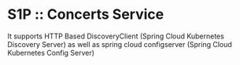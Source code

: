 # S1P :: Concerts Service

It supports HTTP Based DiscoveryClient (Spring Cloud Kubernetes Discovery Server) as well as spring cloud configserver (Spring Cloud Kubernetes Config Server)

